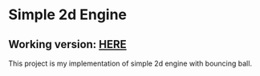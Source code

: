 # Simple 2d Engine

## Working version: [HERE](https://2dengine.netlify.app/)

This project is my implementation of simple 2d engine with bouncing ball.

